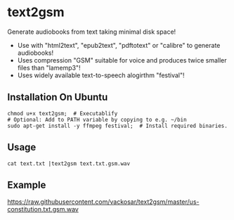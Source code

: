# text2gsm
Generate audiobooks from text taking minimal disk space!
- Use with "html2text", "epub2text", "pdftotext" or "calibre" to generate audiobooks!
- Uses compression "GSM" suitable for voice and produces twice smaller files than "lamemp3"!
- Uses widely available text-to-speech alogirthm "festival"!

## Installation On Ubuntu

    chmod u+x text2gsm;  # Executablify
    # Optional: Add to PATH variable by copying to e.g. ~/bin
    sudo apt-get install -y ffmpeg festival;  # Install required binaries.

## Usage

    cat text.txt |text2gsm text.txt.gsm.wav

## Example

https://raw.githubusercontent.com/vackosar/text2gsm/master/us-constitution.txt.gsm.wav
